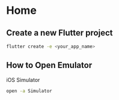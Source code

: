 # Home

## Create a new Flutter project

```bash
flutter create -e <your_app_name>
```

## How to Open Emulator

iOS Simulator

```bash
open -a Simulator
```


